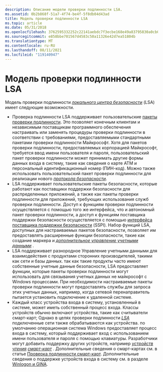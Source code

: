 ```yaml
---
description: Описание модели проверки подлинности LSA.
ms.assetid: 0b2b868f-51a7-4f74-be4f-5f8db04d43ad
title: Модель проверки подлинности LSA
ms.topic: article
ms.date: 05/31/2018
ms.openlocfilehash: 3762595332252c22141aebdc7f3ecbe168e49a83795830a0cb03e49eb5da73ad
ms.sourcegitcommit: e858bbe701567d4583c50a11326e42d7ea51804b
ms.translationtype: MT
ms.contentlocale: ru-RU
ms.lasthandoff: 08/11/2021
ms.locfileid: "119140947"
---
```

# <a name="lsa-authentication-model"></a>Модель проверки подлинности LSA

Модель проверки подлинности [*локального центра безопасности*](../secgloss/l-gly.md) (LSA) имеет следующие возможности.

-   Проверка подлинности LSA поддерживает пользовательские [пакеты проверки подлинности](authentication-packages.md). Это позволяет конечным клиентам и независимым поставщикам программного обеспечения настраивать или заменять процедуры проверки подлинности в соответствии с требованиями, предоставляемыми стандартными пакетами проверки подлинности Майкрософт. Хотя для пакетов проверки подлинности, предоставляемых корпорацией Майкрософт, требуется ввод имени пользователя и пароля, пользовательский пакет проверки подлинности может принимать другие формы данных входа в систему, такие как сведения о карте ATM и персональный идентификационный номер (ПИН-код). Можно также использовать пользовательский пакет проверки подлинности для реализации нового [*протокола безопасности*](../secgloss/s-gly.md).
-   LSA поддерживает пользовательские пакеты безопасности, которые работают как поставщики поддержки безопасности для распределенных приложений, а также как пакеты проверки подлинности для приложений, требующих использования служб проверки подлинности. Доступ к функциям проверки подлинности осуществляется с помощью того же интерфейса, что и автономный пакет проверки подлинности, а доступ к функциям поставщика поддержки безопасности осуществляется с помощью [интерфейса поставщика поддержки безопасности](sspi.md) (SSPI). Набор функций LSA, доступных для настраиваемых пакетов безопасности, позволяет им предоставлять расширенные функции безопасности, такие как создание маркера и [*дополнительное управление учетными данными*](../secgloss/s-gly.md) .
-   LSA поддерживает разнородное Управление учетными данными для взаимодействия с продуктами сторонних производителей, такими как сети и базы данных. так как такие продукты часто имеют собственные учетные данные безопасности, LSA предоставляет функции, которые пакеты проверки подлинности могут использовать для связывания учетных данных не майкрософт с Windows процессами. При необходимости настраиваемые пакеты проверки подлинности могут предоставлять службы для запроса этих учетных данных, например, когда сетевой перенаправитель пытается установить подключение к удаленной системе.
-   Каждый класс устройства входа в систему, установленный в системе, может иметь собственный процесс входа. Классы устройств обычно включают устройства, такие как считыватели смарт-карт; Однако в целях проверки подлинности [*LSA*](../secgloss/l-gly.md) подключенные сети также обрабатываются как устройства. по умолчанию операционная система Windows предоставляет процесс входа в систему, который поддерживает вход с использованием имени пользователя и пароля с помощью клавиатуры. Разработчики могут добавить поддержку других устройств, например [*устройств чтения*](../secgloss/r-gly.md) [*смарт-карт*](../secgloss/s-gly.md) . Дополнительные сведения о смарт-картах см. в статье [Проверка подлинности смарт-карт](smart-card-authentication.md). Дополнительные сведения о поддержке устройств входа в систему см. в разделе [Winlogon и GINA](winlogon-and-gina.md).

 

 
